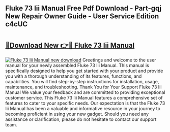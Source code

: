 ## Fluke 73 Iii Manual Free Pdf Download - Part-gqj New Repair Owner Guide - User Service Edition c4cUC

# <h2><a href="http://bc14330.oget.top/?id=Fluke+73+Iii+Manual">🔗Download New 👉🔴 Fluke 73 Iii Manual</a></h2>

[![Fluke 73 Iii Manual new download](https://i.imgur.com/5g1atiW.png)](http://bc14330.oget.top/?id=Fluke+73+Iii+Manual)
Greetings and welcome to the user manual for your newly assembled Fluke 73 Iii Manual. This manual is specifically designed to help you get started with your product and provide you with a thorough understanding of its features, functions, and capabilities. You will find step-by-step instructions for installation, usage, maintenance, and troubleshooting. Thank You for Your Support Fluke 73 Iii Manual We value your feedback and are committed to providing exceptional customer service. This Fluke 73 Iii Manual features a comprehensive set of features to cater to your specific needs. Our expectation is that the Fluke 73 Iii Manual has been a valuable and informative resource in your journey to becoming proficient in using your new gadget. Should you need any assistance or clarification, please do not hesitate to contact our support team.
